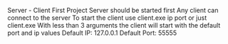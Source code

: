 Server - Client First Project
Server should be started first
Any client can connect to the server
To start the client use client.exe ip port or just client.exe
With less than 3 arguments the client will start with the default port and ip values
Default IP: 127.0.0.1
Default Port: 55555
